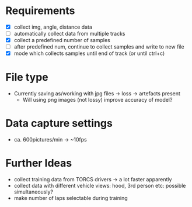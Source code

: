 # Requirements

 * [X] collect img, angle, distance data
 * [ ] automatically collect data from multiple tracks
 * [X] collect a predefined number of samples
 * [ ] after predefined num, continue to collect samples and write to new file
 * [X] mode which collects samples until end of track (or until ctrl+c)

# File type
 - Currently saving as/working with jpg files -> loss -> artefacts present
   - Will using png images (not lossy) improve accuracy of model?

# Data capture settings
 - ca. 600pictures/min -> ~10fps

# Further Ideas
 * collect training data from TORCS drivers -> a lot faster apparently
 * collect data with different vehicle views: hood, 3rd person etc: possible simultaneously?
 * make number of laps selectable during training
 